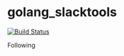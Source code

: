 # golang_slacktools

[![Build Status](https://travis-ci.org/MofaSofa/golang_slacktools.svg?branch=master)](https://travis-ci.org/MofaSofa/golang_slacktools)

Following
